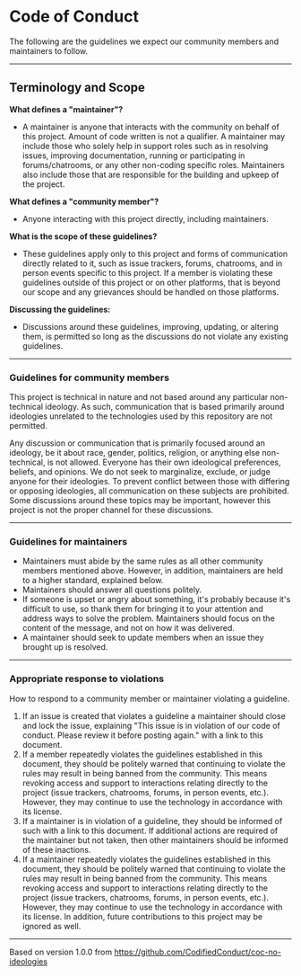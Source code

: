 # Code of Conduct

The following are the guidelines we expect our community members and maintainers to follow.

* * *

## Terminology and Scope

**What defines a "maintainer"?**

* A maintainer is anyone that interacts with the community on behalf of this project. Amount of code written is not a qualifier. A maintainer may include those who solely help in support roles such as in resolving issues, improving documentation, running or participating in forums/chatrooms, or any other non-coding specific roles. Maintainers also include those that are responsible for the building and upkeep of the project.

**What defines a "community member"?**

* Anyone interacting with this project directly, including maintainers.

**What is the scope of these guidelines?**

* These guidelines apply only to this project and forms of communication directly related to it, such as issue trackers, forums, chatrooms, and in person events specific to this project. If a member is violating these guidelines outside of this project or on other platforms, that is beyond our scope and any grievances should be handled on those platforms.

**Discussing the guidelines:**

* Discussions around these guidelines, improving, updating, or altering them, is permitted so long as the discussions do not violate any existing guidelines.

* * *

### Guidelines for community members

This project is technical in nature and not based around any particular non-technical ideology. As such, communication that is based primarily around ideologies unrelated to the technologies used by this repository are not permitted.

Any discussion or communication that is primarily focused around an ideology, be it about race, gender, politics, religion, or anything else non-technical, is not allowed. Everyone has their own ideological preferences, beliefs, and opinions. We do not seek to marginalize, exclude, or judge anyone for their ideologies. To prevent conflict between those with differing or opposing ideologies, all communication on these subjects are prohibited. Some discussions around these topics may be important, however this project is not the proper channel for these discussions.

* * *

### Guidelines for maintainers

* Maintainers must abide by the same rules as all other community members mentioned above. However, in addition, maintainers are held to a higher standard, explained below.
* Maintainers should answer all questions politely.
* If someone is upset or angry about something, it's probably because it's difficult to use, so thank them for bringing it to your attention and address ways to solve the problem. Maintainers should focus on the content of the message, and not on how it was delivered.
* A maintainer should seek to update members when an issue they brought up is resolved.

* * *

### Appropriate response to violations

How to respond to a community member or maintainer violating a guideline.

1. If an issue is created that violates a guideline a maintainer should close and lock the issue, explaining "This issue is in violation of our code of conduct. Please review it before posting again." with a link to this document.
1. If a member repeatedly violates the guidelines established in this document, they should be politely warned that continuing to violate the rules may result in being banned from the community. This means revoking access and support to interactions relating directly to the project (issue trackers, chatrooms, forums, in person events, etc.). However, they may continue to use the technology in accordance with its license.
1. If a maintainer is in violation of a guideline, they should be informed of such with a link to this document. If additional actions are required of the maintainer but not taken, then other maintainers should be informed of these inactions.
1. If a maintainer repeatedly violates the guidelines established in this document, they should be politely warned that continuing to violate the rules may result in being banned from the community. This means revoking access and support to interactions relating directly to the project (issue trackers, chatrooms, forums, in person events, etc.). However, they may continue to use the technology in accordance with its license. In addition, future contributions to this project may be ignored as well.

* * *

Based on version 1.0.0 from https://github.com/CodifiedConduct/coc-no-ideologies
